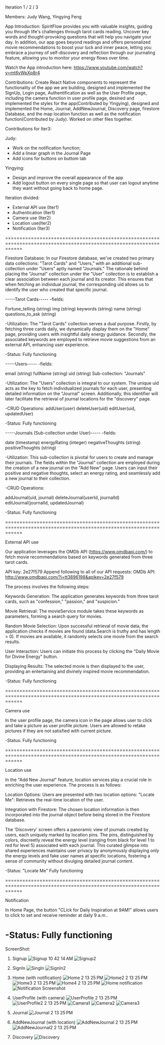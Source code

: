 Iteration 1 / 2 / 3

Members: Judy Wang, Yingying Feng

App Introduction: 
SpiritFlow provides you with valuable insights, guiding you through life's challenges through tarot cards reading. Uncover key words and thought-provoking questions that will help you navigate your day.
In addition, our app goes beyond readings and offers personalized movie recommendations to boost your luck and inner peace, letting you embrace a journey of self-discovery and reflection through our journaling feature, allowing you to monitor your energy flows over time.

Watch the App introduction here: https://www.youtube.com/watch?v=mt6vWpXp8r4


Contributions:
Create React Native components to represent the functionality of the app we are building, designed and implemented the SignUp, Login page, Authentification as well as the User Profile page, including the camera function in user profile page, desined and implemented the styles for the app(Contributed by Yingying), designed and implemented the Home, Journal, AddNewJournal, Discovery page, firestore Database, and the map location function as well as the notification function(Contributed by Judy). Worked on other files together.

Contributions for Iter3:

Judy:
   - Work on the notification function;
   - Add a linear graph in the Journal Page
   - Add icons for buttons on buttom tab

Yingying:
   - Design and improve the overall appearance of the app
   - Add logout button on every single page so that user can logout anytime they want without going back to home page.


Iteration divided:
- External API use (Iter1)
- Authentication (Iter1)
- Camera use (Iter2)
- Location use(Iter2)
- Notification (Iter3)

==================================================================================================================

Firestore Database:
In our Firestore database, we've created two primary data collections: "Tarot Cards" and "Users," with an additional sub-collection under "Users" aptly named "Journals."
The rationale behind placing the "Journal" collection under the "User" collection is to establish a clear association between each journal and its creator. This ensures that when fetching an individual journal, the corresponding uid allows us to identify the user who created that specific journal. 

-----Tarot Cards-----
-fields:

Fortune_telling (string)
img (string)
keywords (string)
name (string)
questions_to_ask (string)

-Utilization:
The "Tarot Cards" collection serves a dual purpose. Firstly, by fetching three cards daily, we dynamically display them on the "Home" page, providing users with insightful daily energy guidance. Secondly, the associated keywords are employed to retrieve movie suggestions from an external API, enhancing user experience.

-Status: Fully functioning

-----Users-----
-fields:

email (string)
fullName (string)
uid (string)
Sub-collection: "Journals"

-Utilization:
The "Users" collection is integral to our system. The unique uid acts as the key to fetch individualized journals for each user, presenting detailed information on the "Journal" screen. Additionally, this identifier will later facilitate the retrieval of journal locations for the "discovery" page.

-CRUD Operations:
addUser(user)
deleteUser(uid)
editUser(uid, updatedUser)

-Status: Fully functioning

-----Journals (Sub-collection under User)-----
-fields:

date (timestamp)
energyRating (integer)
negativeThoughts (string)
positiveThoughts (string)


-Utilization:
This sub-collection is pivotal for users to create and manage their journals. The fields within the "Journal" collection are employed during the creation of a new journal on the "Add New" page. Users can input their positive and negative thoughts, select an energy rating, and seamlessly add a new journal to their collection.

-CRUD Operations:

addJournal(uid, journal)
deleteJournal(userId, journalId)
editJournal(journalId, updatedJournal)

-Status: Fully functioning

==================================================================================================================

External API use

Our application leverages the OMDb API (https://www.omdbapi.com/) to fetch movie recommendations based on keywords generated from three tarot cards. 

API key: 2e27f579
Append following to all of our API requests:
OMDb API: http://www.omdbapi.com/?i=tt3896198&apikey=2e27f579


The process involves the following steps:

Keywords Generation:
The application generates keywords from three tarot cards, such as "confession," "passion," and "suspicion."

Movie Retrieval:
The movieService module takes these keywords as parameters, forming a search query for movies.

Random Movie Selection:
Upon successful retrieval of movie data, the application checks if movies are found (data.Search is truthy and has length > 0).
If movies are available, it randomly selects one movie from the search results.

User Interaction:
Users can initiate this process by clicking the "Daily Movie for Divine Energy" button.

Displaying Results:
The selected movie is then displayed to the user, providing an entertaining and divinely inspired movie recommendation.

-Status: Fully functioning

==================================================================================================================

Camera use

In the user profile page, the camera icon in the page allows user to click and take a picture as user profile picture. Users are allowed to retake pictures if they are not satisfied with current picture.

-Status: Fully functioning

==================================================================================================================

Location use

In the "Add New Journal" feature, location services play a crucial role in enriching the user experience. The process is as follows:

Location Options:
Users are presented with two location options:
"Locate Me": Retrieves the real-time location of the user.


Integration with Firestore:
The chosen location information is then incorporated into the journal object before being stored in the Firestore database.

The 'Discovery' screen offers a panoramic view of journals created by users, each uniquely marked by location pins. The pins, distinguished by colors, discreetly reveal the energy level (ranging from black for level 1 to red for level 5) associated with each journal. This curated glimpse into shared experiences maintains user privacy by anonymously displaying only the energy levels and fake user names at specific locations, fostering a sense of community without divulging detailed journal content.

-Status: "Locate Me" Fully functioning

==================================================================================================================

Notification

In Home Page, the button "CLick for Daily Inspiration at 9AM!" allows users to click to set and receive reminder at daily 9 a.m..

-Status: Fully functioning
==================================================================================================================



ScreenShot:
1. Signup
   ![Signup 10 42 14 AM](https://github.com/judywangyq/spirit_flow/assets/97942454/664f8a14-2471-4665-bb96-4dc65b4b7375)
   ![Signup2](https://github.com/judywangyq/spirit_flow/assets/97942454/a88a485f-abd4-4ff5-b986-bb4f3a94d820)


2. SignIn
   ![SingIn](https://github.com/judywangyq/spirit_flow/assets/97942454/d01c7076-2d17-4568-af07-ff3b52d816e6)
   ![SignIn2](https://github.com/judywangyq/spirit_flow/assets/97942454/bdf336af-406d-41b3-8019-41a02aedb5b2)



3. Home (with notification)
   ![Home 2 13 25 PM](https://github.com/judywangyq/spirit_flow/assets/97942454/affe58e9-aaa4-4673-88cc-fc61f3d5015c)
   ![Home2 2 13 25 PM](https://github.com/judywangyq/spirit_flow/assets/97942454/4f1282bd-ed6f-4ce3-9209-8e2d80e1d92f)
   ![Home3 2 13 25 PM](https://github.com/judywangyq/spirit_flow/assets/97942454/aa85b3e1-6a19-4097-84f9-39c703fd7041)
   ![Home4 2 13 25 PM](https://github.com/judywangyq/spirit_flow/assets/97942454/ad7fd413-4116-4e32-8cc8-6fd9dd7eba4b)
   ![Home notification](https://github.com/judywangyq/spirit_flow/assets/97942454/c9216750-e7db-4502-a46f-530e979a868d)
   ![Notification Screenshot](https://github.com/judywangyq/spirit_flow/assets/97942454/4987b697-21b0-49c3-bd59-1d9da14cbb98)

5. UserProfile (with camera)
   ![UserProfile 2 13 25 PM](https://github.com/judywangyq/spirit_flow/assets/97942454/756c6273-d173-404c-bc2e-ca65ac553058)
   ![UserProfile2 2 13 25 PM](https://github.com/judywangyq/spirit_flow/assets/97942454/6e752657-ef4a-4f90-b345-97626ff7716f)
   ![Camera1](https://github.com/judywangyq/spirit_flow/assets/97942454/6a672381-80b2-4978-9322-c0ad9174758f)
   ![Camera2](https://github.com/judywangyq/spirit_flow/assets/97942454/f1bc05fa-515f-4160-b754-a0bfe6d54cf4)
   ![Camera3](https://github.com/judywangyq/spirit_flow/assets/97942454/bb830fc8-9d34-48e8-b6b5-4364c6ca5167)


6. Journal
   ![Journal 2 13 25 PM](https://github.com/judywangyq/spirit_flow/assets/97942454/cb44aa6b-cf43-475e-bf3e-a11f2d3e33a1)


7. AddNewJournal (with location)
   ![AddNewJournal 2 13 25 PM](https://github.com/judywangyq/spirit_flow/assets/97942454/666e3670-f347-4efc-8e0e-ccf34b0c8a37)
   ![AddNewJournal2 2 13 25 PM](https://github.com/judywangyq/spirit_flow/assets/97942454/a388c651-1fc5-4729-bd60-7a08a5ef944b)


9. Discovery
   ![Discovery](https://github.com/judywangyq/spirit_flow/assets/97942454/100955bd-b1e1-444f-b3c1-aeb81beadb8c)

   



